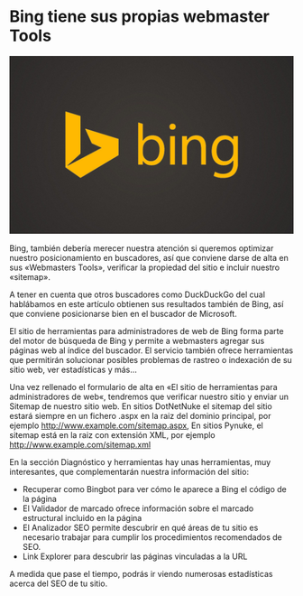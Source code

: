 # Bing tiene sus propias webmaster Tools

![Image Bing](eb7f4c58-ed94-4bfe-8641-50d6e2aebdcf.jpg)


Bing, también debería merecer nuestra atención si queremos optimizar nuestro posicionamiento en buscadores, así que conviene darse de alta en sus «Webmasters Tools», verificar la propiedad del sitio e incluir nuestro «sitemap».

A tener en cuenta que otros buscadores como DuckDuckGo del cual hablábamos en este artículo obtienen sus resultados también de Bing, así que conviene posicionarse bien en el buscador de Microsoft.

El sitio de herramientas para administradores de web de Bing forma parte del motor de búsqueda de Bing y permite a webmasters agregar sus páginas web al índice del buscador. El servicio también ofrece herramientas que permitirán solucionar posibles problemas de rastreo o indexación de su sitio web, ver estadísticas y más…

Una vez rellenado el formulario de alta en «El sitio de herramientas para administradores de web«, tendremos que verificar nuestro sitio y enviar un Sitemap de nuestro sitio web. En sitios DotNetNuke el sitemap del sitio estará siempre en un fichero .aspx en la raiz del dominio principal, por ejemplo http://www.example.com/sitemap.aspx, En sitios Pynuke, el sitemap está en la raiz con extensión XML, por ejemplo http://www.example.com/sitemap.xml

En la sección Diagnóstico y herramientas hay unas herramientas, muy interesantes, que complementarán nuestra información del sitio:

* Recuperar como Bingbot para ver cómo le aparece a Bing el código de la página
* El Validador de marcado ofrece información sobre el marcado estructural incluido en la página
* El Analizador SEO permite descubrir en qué áreas de tu sitio es necesario trabajar para cumplir los procedimientos recomendados de SEO.
* Link Explorer para descubrir las páginas vinculadas a la URL

A medida que pase el tiempo, podrás ir viendo numerosas estadísticas acerca del SEO de tu sitio.
